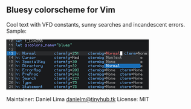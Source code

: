 Bluesy colorscheme for Vim
--------------------------

Cool text with VFD constants, sunny searches and
incandescent errors. Sample:

![](sample.gif)

Maintainer: Daniel Lima <danielm@tinyhub.tk>
License: MIT
